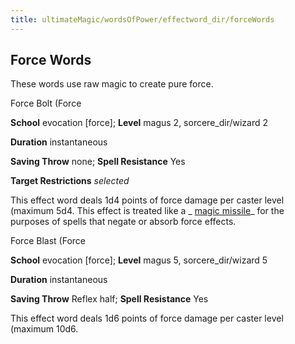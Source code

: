 ```yaml
---
title: ultimateMagic/wordsOfPower/effectword_dir/forceWords
---
```

## Force Words

These words use raw magic to create pure force.

Force Bolt (Force

**School** evocation [force]; **Level** magus 2, sorcere_dir/wizard 2

**Duration** instantaneous

**Saving Throw** none; **Spell Resistance** Yes

**Target Restrictions** _selected_

This effect word deals 1d4 points of force damage per caster level (maximum 5d4. This effect is treated like a _ [magic missile](spell_dir/magicMissile#_magic-missile)_ for the purposes of spells that negate or absorb force effects.

Force Blast (Force

**School** evocation [force]; **Level** magus 5, sorcere_dir/wizard 5

**Duration** instantaneous

**Saving Throw** Reflex half; **Spell Resistance** Yes

This effect word deals 1d6 points of force damage per caster level (maximum 10d6.

